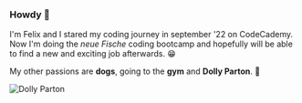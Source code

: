 ### Howdy 👋

I'm Felix and I stared my coding journey in september '22 on CodeCademy. Now I'm doing the *neue Fische* coding bootcamp and hopefully will be able to find a new and exciting job afterwards. :grin: 

My other passions are **dogs**, going to the **gym** and **Dolly Parton**. :purple_heart:

![Dolly Parton](https://www.berklee.edu/sites/default/files/d7/bcm/Dolly%20Parton.jpg?fv=H2FMycfD)

